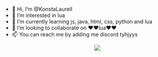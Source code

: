 - 👋 Hi, I’m @KonstaLaurell
- 👀 I’m interested in lua
- 🌱 I’m currently learning js, java, html, css, python and lua
- 💞️ I’m looking to collaborate on ❤️❤️lua❤️❤️
- 📫 You can reach me by adding me discord tyhjyys
<p align="center">
  <a href="https://skillicons.dev">
    <img src="https://skillicons.dev/icons?i=lua,py,lua,html,lua,js,lua,css,lua" />
  </a>
</p>
<!---
KonstaLaurell/KonstaLaurell is a ✨ special ✨ repository because its `README.md` (this file) appears on your GitHub profile.
You can click the Preview link to take a look at your changes.
--->
<html>
<script src="https://emgithub.com/embed-v2.js?target=https%3A%2F%2Fgithub.com%2FKonstaLaurell%2Fkoulustuff%2Fblob%2Fmain%2Fhelloworld.py&style=default&type=code&showBorder=on&showLineNumbers=on&showFileMeta=on&showFullPath=on&showCopy=on"></script>
</html>
